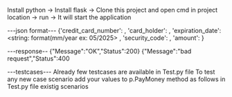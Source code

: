 Install python ->
Install flask <pip install flask> ->
Clone this project and open cmd in project location ->
run <python Application.py> ->
It will start the application
  
---json format---
{'credit_card_number': <string>, 'card_holder': <string>, 'expiration_date': <string: format(mm/year ex: 05/2025> , 'security_code': <string>, 'amount': <decimal> }

---response--
{"Message":"OK","Status":200}
{"Message":"bad request","Status":400

---testcases---
Already few testcases are available in Test.py file
To test any new case scenario add your values to p.PayMoney method as follows in Test.py file existig scenarios

